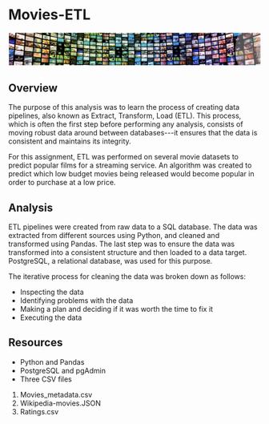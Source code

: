 # Movies-ETL
![mod8.png](PNGs/mod8.png)


## Overview

The purpose of this analysis was to learn the process of creating data pipelines, also known as Extract, Transform, Load (ETL). This process, which is often the first step before performing any analysis, consists of moving robust data around between databases---it ensures that the data is consistent and maintains its integrity. 

For this assignment, ETL was performed on several movie datasets to predict popular films for a streaming service. An algorithm was created to predict which low budget movies being released would become popular in order to purchase at a low price. 

## Analysis

ETL pipelines were created from raw data to a SQL database. The data was extracted from different sources using Python, and cleaned and transformed using Pandas. The last step was to ensure the data was transformed into a consistent structure and then loaded to a data target. PostgreSQL, a relational database, was used for this purpose.

The iterative process for cleaning the data was broken down as follows:

- Inspecting the data
- Identifying problems with the data
- Making a plan and deciding if it was worth the time to fix it
- Executing the data



## Resources

- Python and Pandas
- PostgreSQL and pgAdmin
- Three CSV files  
1. Movies_metadata.csv
2. Wikipedia-movies.JSON
3. Ratings.csv





